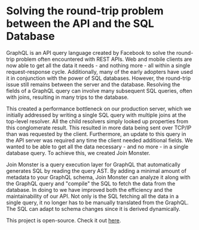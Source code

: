 # Solving the round-trip problem between the API and the SQL Database

GraphQL is an API query language created by Facebook to solve the round-trip problem often encountered with REST APIs. Web and mobile clients are now able to get all the data it needs - and nothing more - all within a single request-response cycle. Additionally, many of the early adopters have used it in conjunction with the power of SQL databases. However, the round-trip issue still remains between the server and the database. Resolving the fields of a GraphQL query can involve many subsequent SQL queries, often with joins, resulting in many trips to the database.

This created a performance bottleneck on our production server, which we initially addressed by writing a single SQL query with multiple joins at the top-level resolver. All the child resolvers simply looked up properties from this conglomerate result. This resulted in more data being sent over TCP/IP than was requested by the client. Furthermore, an update to this query in the API server was required any time the client needed additional fields. We wanted to be able to get all the data necessary - and no more - in a single database query. To achieve this, we created Join Monster.

Join Monster is a query execution layer for GraphQL that automatically generates SQL by reading the query AST. By adding a minimal amount of metadata to your GraphQL schema, Join Monster can analyze it along with the GraphQL query and "compile" the SQL to fetch the data from the database. In doing to we have improved both the efficiency and the maintainability of our API. Not only is the SQL fetching all the data in a single query, it no longer has to be manually translated from the GraphQL. The SQL can adapt to schema changes since it is derived dynamically.

This project is open-source. Check it out [here](https://github.com/stems/join-monster).
